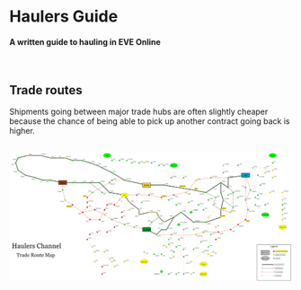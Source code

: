 # Haulers Guide #
#### A written guide to hauling in EVE Online
<br>  

## Trade routes
Shipments going between major trade hubs are often slightly cheaper because the chance of being able to pick up another contract going back is higher.

<br>

<img src="../images/trade-route-map.png">

